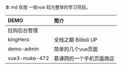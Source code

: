 ### 

本 md 存放 一些vue 较为整体的学习项目。

DEMO | 简介
:--| :-- 
拉钩后台管理 | 
kingHero | 全栈之巅 Bilibili UP
demo-admin | 简单的几个vue页面
vue3-muke-472 | 慕课网的一个手机页面商店